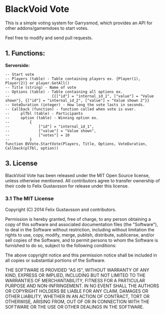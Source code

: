 # BlackVoid Vote

This is a simple voting system for Garrysmod, which provides an API for other addons/gamemdoes to start votes.

Feel free to modify and send pull requests.

## 1. Functions:

**Serverside:**
    
    -- Start vote
    -- Players (table) - Table containing players ex. {Player(1), Player(2)} or player.GetAll()
    -- Title (string) - Name of vote
    -- Options (table) - Table containing all options ex.
    --                   {{["id"] = "internal_id_1", ["value"] = "Value shown"}, {["id"] = "internal_id_2", ["value"] = "Value shown 2"}}
    -- VoteDuration (integer) - How long the vote lasts in seconds.
    -- Callback (function) - function called when vote is over.
    --     plTbl (table) - Participants
    --     option (table) - Winning option ex.
    --         {
    --             ["id"] = "internal_id_1",
    --             ["value"] = "Value shown",
    --             ["votes"] = 10
    --         }
    function BVVote.StartVote(Players, Title, Options, VoteDuration, Callback(plTbl, option))

## 3. License
BlackVoid Vote has been released under the MIT Open Source license, unless otherwise mentioned.  All contributors agree to transfer ownership of their code to Felix Gustavsson for release under this license.

### 3.1 The MIT License

Copyright (C) 2014 Felix Gustavsson and contributors.

Permission is hereby granted, free of charge, to any person obtaining a copy of this software and associated documentation files (the "Software"), to deal in the Software without restriction, including without limitation the rights to use, copy, modify, merge, publish, distribute, sublicense, and/or sell copies of the Software, and to permit persons to whom the Software is furnished to do so, subject to the following conditions:

The above copyright notice and this permission notice shall be included in all copies or substantial portions of the Software.

THE SOFTWARE IS PROVIDED "AS IS", WITHOUT WARRANTY OF ANY KIND, EXPRESS OR IMPLIED, INCLUDING BUT NOT LIMITED TO THE WARRANTIES OF MERCHANTABILITY, FITNESS FOR A PARTICULAR PURPOSE AND NON-INFRINGEMENT. IN NO EVENT SHALL THE AUTHORS OR COPYRIGHT HOLDERS BE LIABLE FOR ANY CLAIM, DAMAGES OR OTHER LIABILITY, WHETHER IN AN ACTION OF CONTRACT, TORT OR OTHERWISE, ARISING FROM, OUT OF OR IN CONNECTION WITH THE SOFTWARE OR THE USE OR OTHER DEALINGS IN THE SOFTWARE.
